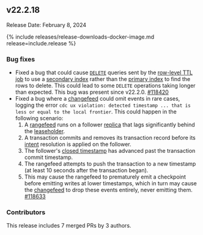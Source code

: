 ## v22.2.18

Release Date: February 8, 2024

{% include releases/release-downloads-docker-image.md release=include.release %}

<h3 id="v22-2-18-bug-fixes">Bug fixes</h3>

- Fixed a bug that could cause [`DELETE`](https://www.cockroachlabs.com/docs/v22.2/delete.html) queries sent by the [row-level TTL job](https://www.cockroachlabs.com/docs/v22.2/row-level-ttl.html) to use a [secondary index](https://www.cockroachlabs.com/docs/v22.2/schema-design-indexes.html) rather than the [primary index](https://www.cockroachlabs.com/docs/v22.2/indexes.html) to find the rows to delete. This could lead to some `DELETE` operations taking longer than expected. This bug was present since v22.2.0. [#118420][#118420]
- Fixed a bug where a [changefeed](https://www.cockroachlabs.com/docs/v22.2/change-data-capture-overview.html) could omit events in rare cases, logging the error `cdc ux violation: detected timestamp ... that is less or equal to the local frontier`. This could happen in the following scenario:
    1. A [rangefeed](https://www.cockroachlabs.com/docs/v22.2/create-and-configure-changefeeds.html#enable-rangefeeds) runs on a follower [replica](https://www.cockroachlabs.com/docs/v22.2/architecture/glossary#cockroachdb-architecture-terms) that lags significantly behind the [leaseholder](https://www.cockroachlabs.com/docs/v22.2/architecture/glossary#cockroachdb-architecture-terms).
    1. A transaction commits and removes its transaction record before its [intent](https://www.cockroachlabs.com/docs/v22.2/architecture/transaction-layer#writing) resolution is applied on the follower.
    1. The follower's [closed timestamp](https://www.cockroachlabs.com/docs/v22.2/architecture/transaction-layer#closed-timestamps) has advanced past the transaction commit timestamp.
    1. The rangefeed attempts to push the transaction to a new timestamp (at least 10 seconds after the transaction began).
    1. This may cause the rangefeed to prematurely emit a checkpoint before emitting writes at lower timestamps, which in turn may cause the [changefeed](https://www.cockroachlabs.com/docs/v22.2/how-does-an-enterprise-changefeed-work) to drop these events entirely, never emitting them. [#118633][#118633]

<h3 id="v22-2-18-contributors">Contributors</h3>

This release includes 7 merged PRs by 3 authors.

[#118420]: https://github.com/cockroachdb/cockroach/pull/118420
[#118633]: https://github.com/cockroachdb/cockroach/pull/118633
